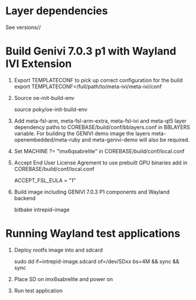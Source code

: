 Layer dependencies
=====================================================

See versions/<release>/<layer>


Build Genivi 7.0.3 p1 with Wayland IVI Extension
=====================================================

1. Export TEMPLATECONF to pick up correct configuration for the build
	export TEMPLATECONF=/full/path/to/meta-ivi/meta-ivi/conf

2. Source oe-init-build-env

	source poky/oe-init-build-env

3. Add meta-fsl-arm, meta-fsl-arm-extra, meta-fsl-ivi and meta-qt5 layer
   dependency paths to COREBASE/build/conf/bblayers.conf in BBLAYERS
   variable. For building the GENIVI demo image the layers
   meta-openembedded/meta-ruby and meta-genivi-demo will also be required.

4. Set MACHINE ?= "imx6qsabrelite" in COREBASE/build/conf/local.conf

5. Accept End User License Agrement to use prebuilt GPU binaries
   add in COREBASE/build/conf/local.conf

	ACCEPT_FSL_EULA = "1"

6. Build image including GENIVI 7.0.3 P1 components and Wayland backend

	bitbake intrepid-image



Running Wayland test applications
=====================================================

1. Deploy rootfs image into and sdcard

	sudo dd if=intrepid-image.sdcard of=/dev/SDxx bs=4M && sync && sync

2. Place SD on imx6sabrelite and power on

3. Run test application
